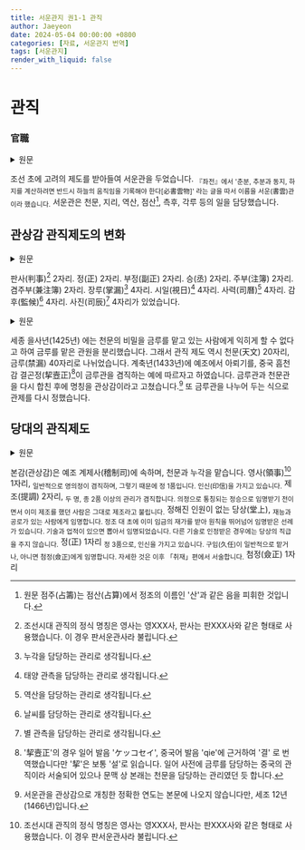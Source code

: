 ```yaml
---
title: 서운관지 권1-1 관직
author: Jaeyeon
date: 2024-05-04 00:00:00 +0800
categories: [자료, 서운관지 번역]
tags: [서운관지]
render_with_liquid: false
---
```


# 관직
### 官職

<details>
    <summary>원문</summary>

國初因麗制置書雲觀. <sub>『左傳』云, 分至啓閉必書雲物, 故名書雲.</sub> 掌天文地理曆數占籌測候刻漏等事.

</details>

조선 초에 고려의 제도를 받아들여 서운관을 두었습니다. <sub>『좌전』에서 '춘분, 추분과 동지, 하지를 계산하려면 반드시 하늘의 움직임을 기록해야 한다[必書雲物]' 라는 글을 따서 이름을 서운(書雲)관 이라 했습니다.</sub> 서운관은 천문, 지리, 역산, 점산[^1], 측후, 각루 등의 일을 담당했습니다.

[^1]: 원문 점주(占籌)는 점산(占算)에서 정조의 이름인 '산'과 같은 음을 피휘한 것입니다. 

## 관상감 관직제도의 변화

<details>
    <summary>원문</summary>

判事二員. 正二員. 副正二員. 丞二員. 注簿二員. 兼注簿二員. 掌漏四員. 視日四員. 司曆四員. 監候四員. 司辰四員.

</details>

판사(判事)[^2] 2자리. 정(正) 2자리. 부정(副正) 2자리. 승(丞) 2자리. 주부(注簿) 2자리.  겸주부(兼注簿) 2자리. 장루(掌漏)[^3] 4자리. 시일(視日)[^4] 4자리. 사력(司曆)[^5] 4자리. 감후(監候)[^6] 4자리. 사진(司辰)[^7] 4자리가 있었습니다.

[^2]: 조선시대 관직의 정식 명칭은 영사는 영XXX사, 판사는 판XXX사와 같은 형태로 사용했습니다. 이 경우 판서운관사라 불립니다. 
[^3]: 누각을 담당하는 관리로 생각됩니다.
[^4]: 태양 관측을 담당하는 관리로 생각됩니다.
[^5]: 역산을 담당하는 관리로 생각됩니다.
[^6]: 날씨를 담당하는 관리로 생각됩니다.
[^7]: 별 관측을 담당하는 관리로 생각됩니다.

<details>
    <summary>원문</summary>

世宗乙巳, 以天文秘密不可使禁漏之人亦竝肄習, 分置禁漏㝎額. 天文二十員. 禁漏四十員. 癸丑因禮曹奏, 依中朝欽天監挈壼正兼掌禁漏例, 復以禁漏合屬於天文, 後改爲觀象監.

</details>

세종 을사년(1425년) 에는 천문의 비밀을 금루를 맡고 있는 사람에게 익히게 할 수 없다고 하여 금루를 맡은 관원을 분리했습니다. 그래서 관직 제도 역시 천문(天文) 20자리, 금루(禁漏) 40자리로 나뉘었습니다. 계축년(1433년)에 예조에서 아뢰기를, 중국 흠천감 결곤정(挈壼正)[^8]이 금루관을 겸직하는 예에 따르자고 하였습니다. 금루관과 천문관을 다시 합친 후에 명칭을 관상감이라고 고쳤습니다.[^9] 또 금루관을 나누어 두는 식으로 관제를 다시 정했습니다.

[^8]: '挈壼正'의 경우 일어 발음 'ケッコセイ', 중국어 발음 'qie'에 근거하여 '결' 로 번역했습니다만 '挈'은 보통 '설'로 읽습니다. 일어 사전에 금루를 담당하는 중국의 관직이라 서술되어 있으나 문맥 상 본래는 천문을 담당하는 관리였던 듯 합니다.
[^9]: 서운관을 관상감으로 개칭한 정확한 연도는 본문에 나오지 않습니다만, 세조 12년(1466년)입니다.

## 당대의 관직제도

<details>
    <summary>원문</summary>

本監屬於禮曹以稽制司, 掌天文漏刻也. 領事一員. <sub>領議政例兼. 有印信. </sub> 提調一員. <sub>從二品以上兼. 議政未拜相, 前已兼提調則, 仍帶. </sub> 堂上無㝎員. <sub>有材勞陞資者, 啓請仍仕. 正廟朝, 以初旣啓下復爲請仍事涉則. 有術業者抄啓. 他技加資不與.</sub> 正一員. <sub>正三品. 有印信. 久任例兼, 或付僉正. 詳下「取材」篇.</sub> 僉正一員. <sub>從四品.</sub>

</details>

본감(관상감)은 예조 계제사(稽制司)에 속하며, 천문과 누각을 맡습니다. 영사(領事)[^2] 1자리, <sub>일반적으로 영의정이 겸직하며, 그렇기 때문에 정 1품입니다. 인신(印信)을 가지고 있습니다.</sub> 제조(提調) 2자리, <sub>두 명, 종 2품 이상의 관리가 겸직합니다. 의정으로 통칭되는 정승으로 임명받기 전이면서 이미 제조를 했던 사람은 그대로 제조라고 불립니다.</sub> 정해진 인원이 없는 당상(堂上), <sub>재능과 공로가 있는 사람에게 임명합니다. 정조 대 초에 이미 임금의 재가를 받아 원칙을 뛰어넘어 임명받은 선례가 있습니다. 기술과 업적이 있으면 뽑아서 임명되었습니다. 다른 기술로 인정받은 경우에는 당상의 직급을 주지 않습니다.</sub> 정(正) 1자리 <sub>정 3품으로, 인신을 가지고 있습니다. 구임(久任)이 일반적으로 맡거나, 아니면 첨정(僉正)에게 임명합니다. 자세한 것은 이후 「취재」편에서 서술합니다.</sub> 첨정(僉正) 1자리